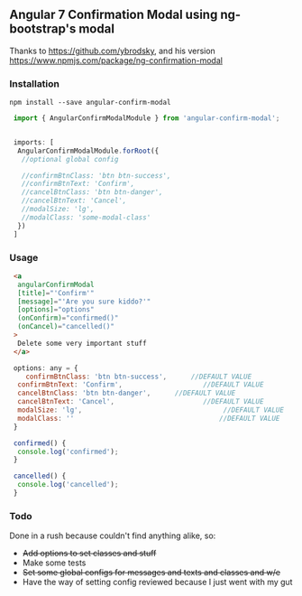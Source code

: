 ## Angular 7 Confirmation Modal using ng-bootstrap's modal
Thanks to https://github.com/ybrodsky, and his version 
https://www.npmjs.com/package/ng-confirmation-modal

### Installation

```npm install --save angular-confirm-modal```

```javascript
 import { AngularConfirmModalModule } from 'angular-confirm-modal';


 imports: [
  AngularConfirmModalModule.forRoot({
   //optional global config

   //confirmBtnClass: 'btn btn-success',
   //confirmBtnText: 'Confirm',
   //cancelBtnClass: 'btn btn-danger',
   //cancelBtnText: 'Cancel',
   //modalSize: 'lg',
   //modalClass: 'some-modal-class'
  })
 ]
```

### Usage

```html
 <a
  angularConfirmModal
  [title]="'Confirm'"
  [message]="'Are you sure kiddo?'"
  [options]="options"
  (onConfirm)="confirmed()"
  (onCancel)="cancelled()"
 >
  Delete some very important stuff
 </a>
```

```javascript
 options: any = {
 	confirmBtnClass: 'btn btn-success',      //DEFAULT VALUE
  confirmBtnText: 'Confirm',      				//DEFAULT VALUE
  cancelBtnClass: 'btn btn-danger',      //DEFAULT VALUE
  cancelBtnText: 'Cancel',      				//DEFAULT VALUE
  modalSize: 'lg',      							 //DEFAULT VALUE
  modalClass: ''      								//DEFAULT VALUE
 }

 confirmed() {
  console.log('confirmed');
 }

 cancelled() {
  console.log('cancelled');
 }

```


### Todo
Done in a rush because couldn't find anything alike, so:

- ~~Add options to set classes and stuff~~
- Make some tests
- ~~Set some global configs for messages and texts and classes and w/e~~
- Have the way of setting config reviewed because I just went with my gut

